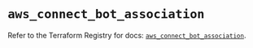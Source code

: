 # `aws_connect_bot_association`

Refer to the Terraform Registry for docs: [`aws_connect_bot_association`](https://registry.terraform.io/providers/hashicorp/aws/5.68.0/docs/resources/connect_bot_association).
